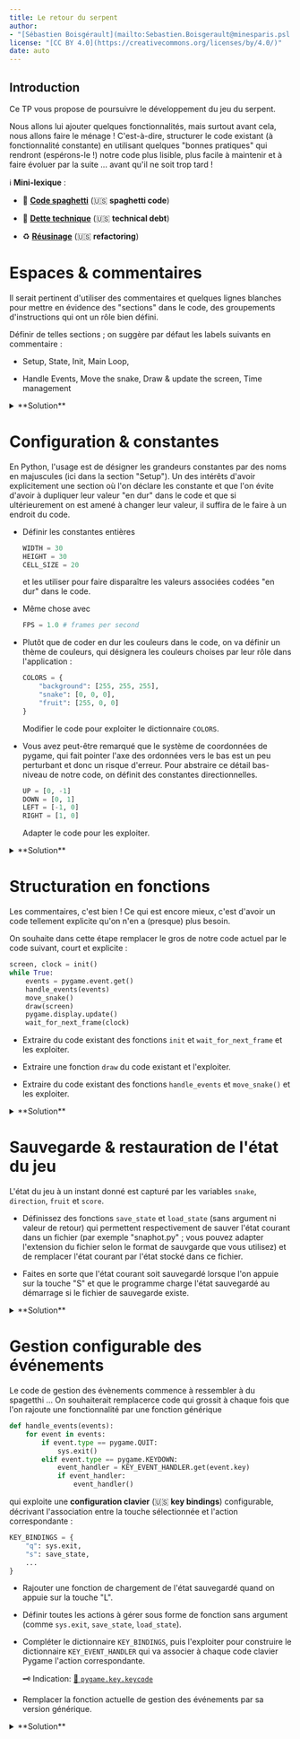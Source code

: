 ```yaml
---
title: Le retour du serpent
author: 
- "[Sébastien Boisgérault](mailto:Sebastien.Boisgerault@minesparis.psl.eu), MINES Paris -- PSL"
license: "[CC BY 4.0](https://creativecommons.org/licenses/by/4.0/)"
date: auto
---
```


Introduction
--------------------------------------------------------------------------------

Ce TP vous propose de poursuivre le développement du jeu du serpent. 

Nous allons lui ajouter quelques fonctionnalités, mais surtout avant cela,
nous allons faire le ménage ! C'est-à-dire, structurer le code existant 
(à fonctionnalité constante) en utilisant quelques "bonnes pratiques" 
qui rendront (espérons-le !) notre code plus lisible, plus facile à 
maintenir et à faire évoluer par la suite ... avant qu'il ne soit trop tard !

ℹ️ **Mini-lexique** :

  - 🍝 **[Code spaghetti]** (🇺🇸 **spaghetti code**)

  - 💸 **[Dette technique]** (🇺🇸 **technical debt**)

  - ♻️ **[Réusinage]** (🇺🇸 **refactoring**)

[Code spaghetti]: https://fr.wikipedia.org/wiki/Programmation_spaghetti
[Dette technique]: https://fr.wikipedia.org/wiki/Dette_technique
[Réusinage]: https://fr.wikipedia.org/wiki/R%C3%A9usinage_de_code

# Espaces & commentaires

Il serait pertinent d'utiliser des commentaires et quelques lignes blanches
pour mettre en évidence des "sections" dans le code, des groupements
d'instructions qui ont un rôle bien défini.

Définir de telles sections ; on suggère par défaut les labels suivants en commentaire :

  - Setup, State, Init, Main Loop, 
  
  - Handle Events, Move the snake, Draw & update the screen, Time management

<details>
<summary>
**Solution**
</summary>
[📁 `snake.py`](solutions/snake-v2.0.py)
</details>

# Configuration & constantes

En Python, l'usage est de désigner les grandeurs constantes par des noms
en majuscules (ici dans la section "Setup"). 
Un des intérêts d'avoir explicitement une section où l'on
déclare les constante et que l'on évite d'avoir à dupliquer leur valeur
"en dur" dans le code et que si ultérieurement on est amené à changer leur
valeur, il suffira de le faire à un endroit du code.

  - Définir les constantes entières 

    ```python
    WIDTH = 30
    HEIGHT = 30
    CELL_SIZE = 20
    ```

    et les utiliser pour faire disparaître les valeurs associées codées
    "en dur" dans le code. 

  - Même chose avec

    ```python
    FPS = 1.0 # frames per second
    ```

  - Plutôt que de coder en dur les couleurs dans le code, on va définir un
    thème de couleurs, qui désignera les couleurs choises par leur rôle
    dans l'application :
  
    ```python
    COLORS = {
        "background": [255, 255, 255],
        "snake": [0, 0, 0],
        "fruit": [255, 0, 0]
    }
    ```

    Modifier le code pour exploiter le dictionnaire `COLORS`.

  - Vous avez peut-être remarqué que le système de coordonnées de pygame,
    qui fait pointer l'axe des ordonnées vers le bas est un peu perturbant
    et donc un risque d'erreur. Pour abstraire ce détail bas-niveau de notre code, 
    on définit des constantes directionnelles.

    ```python
    UP = [0, -1]
    DOWN = [0, 1]
    LEFT = [-1, 0]
    RIGHT = [1, 0]
    ```

    Adapter le code pour les exploiter.

<details>
<summary>
**Solution**
</summary>
[📁 `snake.py`](solutions/snake-v2.1.py)
</details>

# Structuration en fonctions

Les commentaires, c'est bien ! Ce qui est encore mieux, c'est d'avoir un code
tellement explicite qu'on n'en a (presque) plus besoin.

On souhaite dans cette étape remplacer le gros de notre code actuel 
par le code suivant, court et explicite :

```python
screen, clock = init()
while True:
    events = pygame.event.get()
    handle_events(events)
    move_snake()
    draw(screen)
    pygame.display.update()
    wait_for_next_frame(clock)
```

  - Extraire du code existant des fonctions `init` et `wait_for_next_frame`
    et les exploiter.

  - Extraire une fonction `draw` du code existant et l'exploiter.

  - Extraire du code existant des fonctions `handle_events` et 
    `move_snake()` et les exploiter.


<details>
<summary>
**Solution**
</summary>
[📁 `snake.py`](solutions/snake-v2.2.py)
</details>

# Sauvegarde & restauration de l'état du jeu

L'état du jeu à un instant donné est capturé par les variables
`snake`, `direction`, `fruit` et `score`.

  - Définissez des fonctions `save_state` et `load_state` (sans argument ni
    valeur de retour) qui permettent
    respectivement de sauver l'état courant dans un fichier (par exemple
    "snaphot.py" ; vous pouvez adapter l'extension du fichier selon le
    format de sauvgarde que vous utilisez) et de remplacer l'état courant
    par l'état stocké dans ce fichier.

  - Faites en sorte que l'état courant soit sauvegardé lorsque l'on appuie
    sur la touche "S" et que le programme charge l'état sauvegardé au démarrage
    si le fichier de sauvegarde existe.

<details>
<summary>
**Solution**
</summary>
[📁 `snake.py`](solutions/snake-v2.3.py)
</details>

# Gestion configurable des événements

Le code de gestion des évènements commence à ressembler à du spagetthi ...
On souhaiterait remplacerce code qui grossit à chaque fois que l'on rajoute 
une fonctionnalité par une fonction générique

```python
def handle_events(events):
    for event in events:
        if event.type == pygame.QUIT:
            sys.exit()
        elif event.type == pygame.KEYDOWN:
            event_handler = KEY_EVENT_HANDLER.get(event.key)
            if event_handler:
                event_handler()
```

qui exploite une **configuration clavier** (🇺🇸 **key bindings**) configurable,
décrivant l'association entre la touche sélectionnée et l'action correspondante :

```python
KEY_BINDINGS = {
    "q": sys.exit,
    "s": save_state,
    ...
}
```


  - Rajouter une fonction de chargement de l'état sauvegardé quand on appuie sur
    la touche "L".

  - Définir toutes les actions à gérer sous forme de fonction sans argument
    (comme `sys.exit`, `save_state`, `load_state`).

  - Compléter le dictionnaire `KEY_BINDINGS`, puis l'exploiter pour construire 
    le dictionnaire `KEY_EVENT_HANDLER` qui va associer à chaque code clavier
    Pygame l'action correspondante. 

    🗝️ Indication: [📖 `pygame.key.keycode`](https://www.pygame.org/docs/ref/key.html#pygame.key.key_code)

  - Remplacer la fonction actuelle de gestion des événements par sa version
    générique.

<details>
<summary>
**Solution**
</summary>
[📁 `snake.py`](solutions/snake-v2.4.py)
</details>